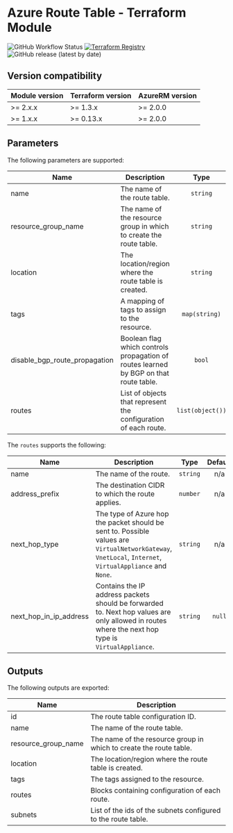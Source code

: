 # Azure Route Table - Terraform Module

![GitHub Workflow Status](https://img.shields.io/github/actions/workflow/status/aztfm/terraform-azurerm-route-table/release.yml?label=Testing&logo=GitHub)
[![Terraform Registry](https://img.shields.io/badge/Terraform-registry-blueviolet.svg?logo=terraform)](https://registry.terraform.io/modules/aztfm/route-table/azurerm/)
![GitHub release (latest by date)](https://img.shields.io/github/v/release/aztfm/terraform-azurerm-route-table?label=Release)

## Version compatibility

| Module version | Terraform version | AzureRM version |
| -------------- | ----------------- | --------------- |
| >= 2.x.x       | >= 1.3.x          | >= 2.0.0        |
| >= 1.x.x       | >= 0.13.x         | >= 2.0.0        |

## Parameters

The following parameters are supported:

| Name                             | Description                                                                           |       Type       | Default | Required |
| -------------------------------- | ------------------------------------------------------------------------------------- | :--------------: | :-----: | :------: |
| name                             | The name of the route table.                                                          |     `string`     |   n/a   |   yes    |
| resource\_group\_name            | The name of the resource group in which to create the route table.                    |     `string`     |   n/a   |   yes    |
| location                         | The location/region where the route table is created.                                 |     `string`     |   n/a   |   yes    |
| tags                             | A mapping of tags to assign to the resource.                                          |  `map(string)`   |  `{}`   |    no    |
| disable\_bgp\_route\_propagation | Boolean flag which controls propagation of routes learned by BGP on that route table. |      `bool`      | `true`  |    no    |
| routes                           | List of objects that represent the configuration of each route.                       | `list(object())` |  `[]`   |    no    |

The `routes` supports the following:

| Name                       | Description                                                                                                                                              |   Type   | Default | Required |
| -------------------------- | -------------------------------------------------------------------------------------------------------------------------------------------------------- | :------: | :-----: | :------: |
| name                       | The name of the route.                                                                                                                                   | `string` |   n/a   |   yes    |
| address\_prefix            | The destination CIDR to which the route applies.                                                                                                         | `number` |   n/a   |   yes    |
| next\_hop\_type            | The type of Azure hop the packet should be sent to. Possible values are `VirtualNetworkGateway`, `VnetLocal`, `Internet`, `VirtualAppliance` and `None`. | `string` |   n/a   |   yes    |
| next\_hop\_in\_ip\_address | Contains the IP address packets should be forwarded to. Next hop values are only allowed in routes where the next hop type is `VirtualAppliance`.        | `string` | `null`  |    no    |

## Outputs

The following outputs are exported:

| Name                  | Description                                                        |
| --------------------- | ------------------------------------------------------------------ |
| id                    | The route table configuration ID.                                  |
| name                  | The name of the route table.                                       |
| resource\_group\_name | The name of the resource group in which to create the route table. |
| location              | The location/region where the route table is created.              |
| tags                  | The tags assigned to the resource.                                 |
| routes                | Blocks containing configuration of each route.                     |
| subnets               | List of the ids of the subnets configured to the route table.      |
